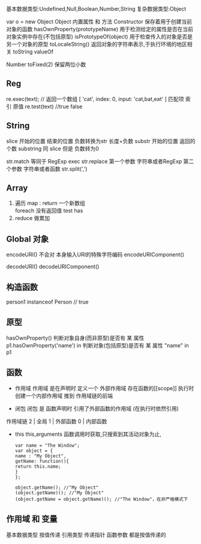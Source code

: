 基本数据类型:Undefined,Null,Boolean,Number,String
复杂数据类型:Object

var o = new Object
Object 内置属性 和 方法 
Constructor 保存着用于创建当前对象的函数 
hasOwnProperty(prototypeName) 用于检测给定的属性是否在当前对象实例中存在(不包括原型)
isPrototypeOf(object) 用于检查传入的对象是否是另一个对象的原型
toLocaleString() 返回对象的字符串表示,于执行环境的地区相关
toString
valueOf

Number toFixed(2) 保留两位小数
## Reg
  re.exec(text); // 返回一个数组  [ 'cat', index: 0, input: 'cat,bat,eat' ] 匹配项 索引 原值
  re.test(text) //true false
## String 
  slice 开始的位置 结束的位置 负数转换为str 长度+负数
  substr 开始的位置 返回的个数
  substring  同  slice 但是 负数转为0 

  str.match 等同于 RegExp exec
  str.replace 第一个参数 字符串或者RegExp 第二个参数 字符串或者函数 
  str.split(',')

## Array
  1. 遍历
  map : return 一个新数组  
  foreach 没有返回值
  test 
  has
  2. reduce 做累加

## Global 对象

encodeURI() 不会对 本身输入URI的特殊字符编码
encodeURIComponent() 

decodeURI()
decodeURIComponent()

  ## 构造函数

  person1  instanceof Person  // true

## 原型

hasOwnProperty()  判断对象自身(而非原型)是否有 某 属性
p1.hasOwnProperty('name')
in 判断对象(包括原型)是否有 某 属性
"name" in p1

## 函数

- 作用域
作用域 是在声明时 定义一个 外部作用域 存在函数的[[scope]] 
执行时 创建一个内部作用域 推到 作用域链的前端

- 闭包
闭包 是 函数声明时 引用了外部函数的作用域 (在执行时依然引用)

作用域链 
2 | 全局
1 | 外部函数
0 | 内部函数

- this
  this,arguments 函数调用时获取,只搜索到其活动对象为止,

  ```
  var name = "The Window";
  var object = {
  name : "My Object",
  getName: function(){
  return this.name;
  }
  };

  object.getName(); //"My Object"
  (object.getName)(); //"My Object"
  (object.getName = object.getName)(); //"The Window"，在非严格模式下
  ```

## 作用域 和 变量
基本数据类型 按值传递
引用类型 传递指针
函数参数 都是按值传递的